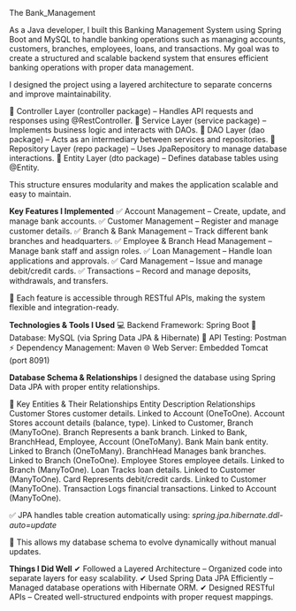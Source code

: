 The Bank_Management

As a Java developer, I built this Banking Management System using Spring Boot and MySQL to handle banking operations such as managing accounts, customers, branches, employees, loans, and transactions. My goal was to create a structured and scalable backend system that ensures efficient banking operations with proper data management.

I designed the project using a layered architecture to separate concerns and improve maintainability.

🔹 Controller Layer (controller package) – Handles API requests and responses using @RestController.
🔹 Service Layer (service package) – Implements business logic and interacts with DAOs.
🔹 DAO Layer (dao package) – Acts as an intermediary between services and repositories.
🔹 Repository Layer (repo package) – Uses JpaRepository to manage database interactions.
🔹 Entity Layer (dto package) – Defines database tables using @Entity.

This structure ensures modularity and makes the application scalable and easy to maintain.

****Key Features I Implemented****
✅ Account Management – Create, update, and manage bank accounts.
✅ Customer Management – Register and manage customer details.
✅ Branch & Bank Management – Track different bank branches and headquarters.
✅ Employee & Branch Head Management – Manage bank staff and assign roles.
✅ Loan Management – Handle loan applications and approvals.
✅ Card Management – Issue and manage debit/credit cards.
✅ Transactions – Record and manage deposits, withdrawals, and transfers.

📌 Each feature is accessible through RESTful APIs, making the system flexible and integration-ready.

**Technologies & Tools I Used**
💻 Backend Framework: Spring Boot
💾 Database: MySQL (via Spring Data JPA & Hibernate)
🔗 API Testing: Postman
⚡ Dependency Management: Maven
🌐 Web Server: Embedded Tomcat (port 8091)


**Database Schema & Relationships**
I designed the database using Spring Data JPA with proper entity relationships.

📌 Key Entities & Their Relationships
Entity	              Description	                                   Relationships
Customer	    Stores customer details.	                        Linked to Account (OneToOne).
Account	      Stores account details (balance, type).	          Linked to Customer, Branch (ManyToOne).
Branch	      Represents a bank branch.	                        Linked to Bank, BranchHead, Employee, Account (OneToMany).
Bank	        Main bank entity.	                                Linked to Branch (OneToMany).
BranchHead	  Manages bank branches.	                          Linked to Branch (OneToOne).
Employee	    Stores employee details.	                        Linked to Branch (ManyToOne).
Loan	        Tracks loan details.	                            Linked to Customer (ManyToOne).
Card	        Represents debit/credit cards.	                  Linked to Customer (ManyToOne).
Transaction	  Logs financial transactions.	                    Linked to Account (ManyToOne).

✅ JPA handles table creation automatically using:
_spring.jpa.hibernate.ddl-auto=update_

📌 This allows my database schema to evolve dynamically without manual updates.



**Things I Did Well**
✔ Followed a Layered Architecture – Organized code into separate layers for easy scalability.
✔ Used Spring Data JPA Efficiently – Managed database operations with Hibernate ORM.
✔ Designed RESTful APIs – Created well-structured endpoints with proper request mappings.
